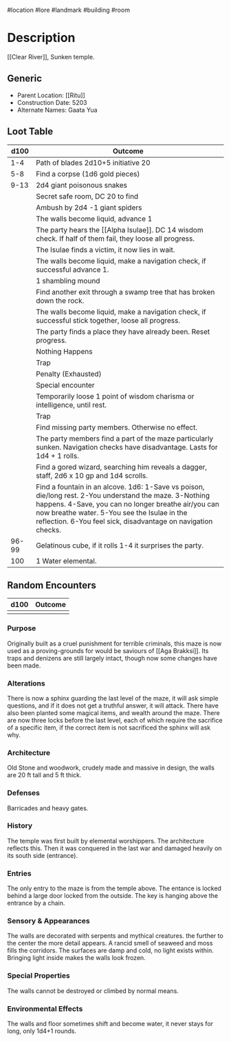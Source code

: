 #location #lore #landmark #building #room
# Description
[[Clear River]], Sunken temple.
## Generic
- Parent Location: [[Ritu]]
- Construction Date: 5203
- Alternate Names: Gaata Yua
## Loot Table
| d100  | Outcome                                                                                                                                                                                                                                                                        |
| ----- | ------------------------------------------------------------------------------------------------------------------------------------------------------------------------------------------------------------------------------------------------------------------------------ |
| 1-4   | Path of blades 2d10+5 initiative 20                                                                                                                                                                                                                                            |
| 5-8   | Find a corpse (1d6 gold pieces)                                                                                                                                                                                                                                                |
| 9-13  | 2d4 giant poisonous snakes                                                                                                                                                                                                                                                     |
|       | Secret safe room, DC 20 to find                                                                                                                                                                                                                                                |
|       | Ambush by 2d4 -1 giant spiders                                                                                                                                                                                                                                                 |
|       | The walls become liquid, advance 1                                                                                                                                                                                                                                             |
|       | The party hears the [[Alpha Isulae]]. DC 14 wisdom check. If half of them fail, they loose all progress.                                                                                                                                                                       |
|       | The Isulae finds a victim, it now lies in wait.                                                                                                                                                                                                                                |
|       | The walls become liquid, make a navigation check, if successful advance 1.                                                                                                                                                                                                     |
|       | 1 shambling mound                                                                                                                                                                                                                                                              |
|       | Find another exit through a swamp tree that has broken down the rock.                                                                                                                                                                                                          |
|       | The walls become liquid, make a navigation check, if successful stick together, loose all progress.                                                                                                                                                                            |
|       | The party finds a place they have already been. Reset progress.                                                                                                                                                                                                                |
|       | Nothing Happens                                                                                                                                                                                                                                                                |
|       | Trap                                                                                                                                                                                                                                                                           |
|       | Penalty (Exhausted)                                                                                                                                                                                                                                                            |
|       | Special encounter                                                                                                                                                                                                                                                              | 
|       | Temporarily loose 1 point of wisdom charisma or intelligence, until rest.                                                                                                                                                                                                      |
|       | Trap                                                                                                                                                                                                                                                                           |
|       | Find missing party members. Otherwise no effect.                                                                                                                                                                                                                               |
|       | The party members find a part of the maze particularly sunken. Navigation checks have disadvantage. Lasts for 1d4 + 1 rolls.                                                                                                                                                   |
|       | Find a gored wizard, searching him reveals a dagger, staff, 2d6 x 10 gp and 1d4 scrolls.                                                                                                                                                                                       |
|       | Find a fountain in an alcove. 1d6: 1-Save vs poison, die/long rest. 2-You understand the maze. 3-Nothing happens. 4-Save, you can no longer breathe air/you can now breathe water. 5-You see the Isulae in the reflection. 6-You feel sick, disadvantage on navigation checks. |
| 96-99 | Gelatinous cube, if it rolls 1-4 it surprises the party.                                                                                                                                                                                                                       |
| 100   | 1 Water elemental.                                                                                                                                                                                                                                                             |

## Random Encounters
| d100 | Outcome |
| ---- | ------- |
|      |         |
### Purpose
Originally built as a cruel punishment for terrible criminals, this maze is now used as a proving-grounds for would be saviours of [[Aga Brakksi]]. 
Its traps and denizens are still largely intact, though now some changes have been made.
### Alterations
There is now a sphinx guarding the last level of the maze, it will ask simple questions, and if it does not get a truthful answer, it will attack.
There have also been planted some magical items, and wealth around the maze.
There are now three locks before the last level, each of which require the sacrifice of a specific item, if the correct item is not sacrificed the sphinx will ask why.

### Architecture
Old Stone and woodwork, crudely made and massive in design, the walls are 20 ft tall and 5 ft thick.

### Defenses
Barricades and heavy gates.
### History
The temple was first built by elemental worshippers. The architecture reflects this. Then it was conquered in the last war and damaged heavily on its south side (entrance).
### Entries
The only entry to the maze is from the temple above. The entance is locked behind a large door locked from the outside. The key is hanging above the entrance by a chain.
### Sensory & Appearances
The walls are decorated with serpents and mythical creatures. the further to the center the more detail appears.
A rancid smell of seaweed and moss fills the corridors. The surfaces are damp and cold, no light exists within.
Bringing light inside makes the walls look frozen.
### Special Properties
The walls cannot be destroyed or climbed by normal means.
### Environmental Effects
The walls and floor sometimes shift and become water, it never stays for long, only 1d4+1 rounds.